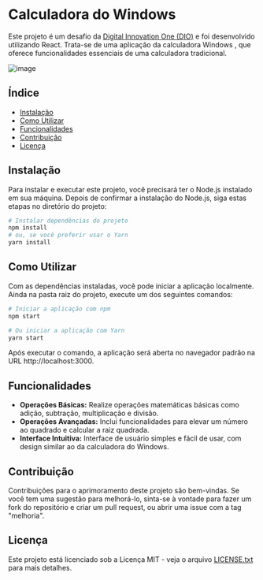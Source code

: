 # Calculadora do Windows

Este projeto é um desafio da [Digital Innovation One (DIO)](https://web.dio.me/track/formacao-react-developer) e foi desenvolvido utilizando React. Trata-se de uma aplicação da calculadora Windows , que oferece funcionalidades essenciais de uma calculadora tradicional.

![image](https://github.com/marcelo-juncken/dio-desafio-calculator/assets/24771425/cc6213c5-48f9-43d5-8215-189972904bca)


## Índice
- [Instalação](#instalação)
- [Como Utilizar](#como-utilizar)
- [Funcionalidades](#funcionalidades)
- [Contribuição](#contribuição)
- [Licença](#licença)

## Instalação

Para instalar e executar este projeto, você precisará ter o Node.js instalado em sua máquina. Depois de confirmar a instalação do Node.js, siga estas etapas no diretório do projeto:

```bash
# Instalar dependências do projeto
npm install
# ou, se você preferir usar o Yarn
yarn install
```

## Como Utilizar
Com as dependências instaladas, você pode iniciar a aplicação localmente. Ainda na pasta raiz do projeto, execute um dos seguintes comandos:

```bash
# Iniciar a aplicação com npm
npm start

# Ou iniciar a aplicação com Yarn
yarn start
```

Após executar o comando, a aplicação será aberta no navegador padrão na URL http://localhost:3000.

## Funcionalidades

- **Operações Básicas:** Realize operações matemáticas básicas como adição, subtração, multiplicação e divisão.
- **Operações Avançadas:** Inclui funcionalidades para elevar um número ao quadrado e calcular a raiz quadrada.
- **Interface Intuitiva:** Interface de usuário simples e fácil de usar, com design similar ao da calculadora do Windows.

## Contribuição

Contribuições para o aprimoramento deste projeto são bem-vindas. Se você tem uma sugestão para melhorá-lo, sinta-se à vontade para fazer um fork do repositório e criar um pull request, ou abrir uma issue com a tag "melhoria".

## Licença

Este projeto está licenciado sob a Licença MIT - veja o arquivo [LICENSE.txt](LICENSE.txt) para mais detalhes.
